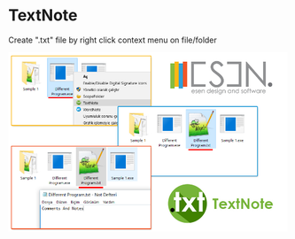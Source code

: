 # TextNote
Create ".txt" file by right click context menu on file/folder

![textnotetanitim](https://raw.githubusercontent.com/esen2202/TextNote/master/Screenshoots/TextNoteTan%C4%B1t%C4%B1m.jpg)
